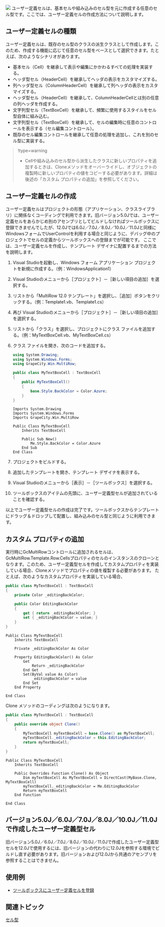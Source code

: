 ![](/DOCUMENT_SITE_LINK_PREFIX_HERE/document-site-files/images/f148c511-6e98-4b55-9904-150a375d5825/images/userguide/celltype_usercustomcell_01.png)
ユーザー定義セルは、基本セルや組み込みのセル型を元に作成する任意のセル型です。ここでは、ユーザー定義セルの作成方法について説明します。

## ユーザー定義セルの種類

ユーザー定義セルは、既存のセル型のクラスの派生クラスとして作成します。このため、作成する機能に応じて任意のセル型をベースとして選択できます。たとえば、次のようなシナリオがあります。
* 基本セル（Cell）を継承して表示や編集にかかわるすべての処理を実装する。
* ヘッダ型セル（HeaderCell）を継承してヘッダの表示をカスタマイズする。
* 列ヘッダ型セル（ColumnHeaderCell）を継承して列ヘッダの表示をカスタマイズする。
* ヘッダ型セル（HeaderCell）を継承して、ColumnHeaderCellとは別の任意の列ヘッダを作成する。
* 文字列型セル（TextBoxCell）を継承して、頻繁に使用するスタイルをセル型自体に組み込む。
* 文字列型セル（TextBoxCell）を継承して、セルの編集時に任意のコントロールを表示する（セル編集コントロール）。
* 既存のセル編集コントロールを継承して任意の処理を追加し、これを別のセル型に実装する。
> !type=warning
>
> * Cellや組み込みのセル型から派生したクラスに新しいプロパティを追加するときは、Cloneメソッドをオーバーライドし、オブジェクトの複製時に新しいプロパティの値をコピーする必要があります。詳細は後述の「カスタム プロパティの追加」を参照してください。

## ユーザー定義セルの作成

ユーザー定義セルはプロジェクトの形態（アプリケーション、クラスライブラリ）に関係なくコーディングで利用できます。旧バージョン5.0Jでは、ユーザー定義セルをあらかじめ別のアセンブリとしてビルドしなければツールボックスに登録できませんでしたが、12.0Jでは6.0J／7.0J／8.0J／10.0J／11.0Jと同様にWindowsフォームでUserControlを利用する場合と同じように、デバッグ中のプロジェクトでセルの定義からツールボックスへの登録までが可能です。
ここでは、ユーザー定義セルを作成し、テンプレート デザイナに配置するまでの方法を説明します。
1. Visual Studioを起動し、Windows フォーム アプリケーション プロジェクトを新規に作成する。（例：WindowsApplication1）
2. Visual Studioのメニューから［プロジェクト］－［新しい項目の追加］を選択する。
3. リストから「MultiRow 12.0 テンプレート」を選択し、［追加］ボタンをクリックする。（例：Template1.vb、Template1.cs）
4. 再び Visual Studioのメニューから［プロジェクト］－［新しい項目の追加］を選択する。
5. リストから「クラス」を選択し、プロジェクトにクラス ファイルを追加する。（例：MyTextBoxCell.vb、MyTextBoxCell.cs）
6. クラス ファイルを開き、次のコードを追加する。

    ```csharp
    using System.Drawing;
    using System.Windows.Forms;
    using GrapeCity.Win.MultiRow;
    
    public class MyTextBoxCell : TextBoxCell
    {
        public MyTextBoxCell()
        {
            base.Style.BackColor = Color.Azure;
        }
    }
    ```

    ```vbnet
    Imports System.Drawing
    Imports System.Windows.Forms
    Imports GrapeCity.Win.MultiRow
    
    Public Class MyTextBoxCell
        Inherits TextBoxCell
    
        Public Sub New()
            Me.Style.BackColor = Color.Azure
        End Sub
    End Class
    ```
7. プロジェクトをビルドする。
8. 追加したテンプレートを開き、テンプレート デザイナを表示する。
9. Visual Studioのメニューから［表示］－［ツールボックス］を選択する。
10. ツールボックスのアイテムの先頭に、ユーザー定義型セルが追加されていることを確認する。

以上でユーザー定義型セルの作成は完了です。ツールボックスからテンプレートにドラッグ＆ドロップして配置し、組み込みのセル型と同じように利用できます。

## カスタム プロパティの追加

実行時にGcMultiRowコントロールに追加されるセルは、GcMultiRow.Template.Row.Cellsプロパティのセルのインスタンスのクローンとなります。このため、ユーザー定義型セルを作成してカスタムプロパティを実装している場合、Cloneメソッドでプロパティの値を複製する必要があります。
たとえば、次のようなカスタムプロパティを実装している場合、
```csharp
public class MyTextBoxCell : TextBoxCell
{
    private Color _editingBackColor;

    public Color EditingBackColor
    {
        get { return _editingBackColor; }
        set { _editingBackColor = value; }
    }
}
```

```vbnet
Public Class MyTextBoxCell
    Inherits TextBoxCell

    Private _editingBackColor As Color

    Property EditingBackColor() As Color
        Get
            Return _editingBackColor
        End Get
        Set(ByVal value As Color)
            _editingBackColor = value
        End Set
    End Property

End Class
```
Clone メソッドのコーディングは次のようになります。
```csharp
public class MyTextBoxCell : TextBoxCell
{
    public override object Clone()
    {
        MyTextBoxCell myTextBoxCell = base.Clone() as MyTextBoxCell;
        myTextBoxCell._editingBackColor = this.EditingBackColor;
        return myTextBoxCell;
    }
}
```

```vbnet
Public Class MyTextBoxCell
    Inherits TextBoxCell

    Public Overrides Function Clone() As Object
        Dim myTextBoxCell As MyTextBoxCell = DirectCast(MyBase.Clone, MyTextBoxCell)
        myTextBoxCell._editingBackColor = Me.EditingBackColor
        Return myTextBoxCell
    End Function

End Class
```

## バージョン5.0J／6.0J／7.0J／8.0J／10.0J／11.0Jで作成したユーザー定義型セル

旧バージョン5.0J／6.0J／7.0J／8.0J／10.0J／11.0Jで作成したユーザー定義型セルを12.0Jで使用するには、旧バージョンの代わりに12.0Jを参照する環境でビルドし直す必要があります。旧バージョンおよび12.0Jから共通のアセンブリを参照することはできません。

## 使用例

* [ツールボックスにユーザー定義セルを登録](gcdocsite__documentlink?toc-item-id=36c2c9d4-3732-4e73-b0b4-d1c33cc09003)

## 関連トピック

[セル型](gcdocsite__documentlink?toc-item-id=53f8b81b-ef95-42e6-b7e8-1e7438c9cf39)
